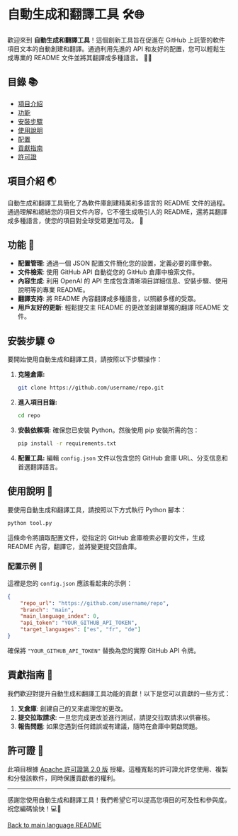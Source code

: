 # 自動生成和翻譯工具 🛠️🌐

歡迎來到 **自動生成和翻譯工具**！這個創新工具旨在促進在 GitHub 上託管的軟件項目文本的自動創建和翻譯。通過利用先進的 API 和友好的配置，您可以輕鬆生成專業的 README 文件並將其翻譯成多種語言。 📄✨

## 目錄 📚
- [項目介紹](#項目介紹)
- [功能](#功能)
- [安裝步驟](#安裝步驟)
- [使用說明](#使用說明)
- [配置](#配置)
- [貢獻指南](#貢獻指南)
- [許可證](#許可證)

## 項目介紹 🌏

自動生成和翻譯工具簡化了為軟件庫創建精美和多語言的 README 文件的過程。通過理解和總結您的項目文件內容，它不僅生成吸引人的 README，還將其翻譯成多種語言，使您的項目對全球受眾更加可及。 🚀

## 功能 🎉

- **配置管理**: 通過一個 JSON 配置文件簡化您的設置，定義必要的庫參數。
- **文件檢索**: 使用 GitHub API 自動從您的 GitHub 倉庫中檢索文件。
- **內容生成**: 利用 OpenAI 的 API 生成包含清晰項目詳細信息、安裝步驟、使用說明等的專業 README。
- **翻譯支持**: 將 README 內容翻譯成多種語言，以照顧多樣的受眾。
- **用戶友好的更新**: 輕鬆提交主 README 的更改並創建單獨的翻譯 README 文件。

## 安裝步驟 ⚙️

要開始使用自動生成和翻譯工具，請按照以下步驟操作：

1. **克隆倉庫:**
   ```bash
   git clone https://github.com/username/repo.git
   ```

2. **進入項目目錄:**
   ```bash
   cd repo
   ```

3. **安裝依賴項:**
   確保您已安裝 Python。然後使用 pip 安裝所需的包：
   ```bash
   pip install -r requirements.txt
   ```

4. **配置工具:**
   編輯 `config.json` 文件以包含您的 GitHub 倉庫 URL、分支信息和首選翻譯語言。

## 使用說明 📝

要使用自動生成和翻譯工具，請按照以下方式執行 Python 腳本：

```bash
python tool.py
```

這條命令將讀取配置文件，從指定的 GitHub 倉庫檢索必要的文件，生成 README 內容，翻譯它，並將變更提交回倉庫。

### 配置示例 🔧

這裡是您的 `config.json` 應該看起來的示例：

```json
{
    "repo_url": "https://github.com/username/repo",
    "branch": "main",
    "main_language_index": 0,
    "api_token": "YOUR_GITHUB_API_TOKEN",
    "target_languages": ["es", "fr", "de"]
}
```

確保將 `"YOUR_GITHUB_API_TOKEN"` 替換為您的實際 GitHub API 令牌。

## 貢獻指南 🤝

我們歡迎對提升自動生成和翻譯工具功能的貢獻！以下是您可以貢獻的一些方式：

1. **叉倉庫**: 創建自己的叉來處理您的更改。
2. **提交拉取請求**: 一旦您完成更改並進行測試，請提交拉取請求以供審核。
3. **報告問題**: 如果您遇到任何錯誤或有建議，隨時在倉庫中開啟問題。

## 許可證 📄

此項目根據 [Apache 許可證第 2.0 版](https://www.apache.org/licenses/LICENSE-2.0) 授權。這種寬鬆的許可證允許您使用、複製和分發該軟件，同時保護貢獻者的權利。

---

感謝您使用自動生成和翻譯工具！我們希望它可以提高您項目的可及性和參與度。祝您編碼愉快！💻🎊

[Back to main language README](README.md)